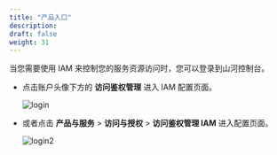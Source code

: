 ```yaml
---
title: "产品入口"
description: 
draft: false
weight: 31
---
```


当您需要使用 IAM 来控制您的服务资源访问时，您可以登录到山河控制台。

- 点击账户头像下方的 **访问鉴权管理** 进入  IAM 配置页面。

  ![login](../../_images/login.png)

- 或者点击 **产品与服务** > **访问与授权** > **访问鉴权管理 IAM** 进入配置页面。

  ![login2](../../_images/login2.png)



